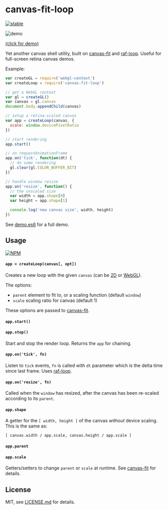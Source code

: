 # canvas-fit-loop

[![stable](http://badges.github.io/stability-badges/dist/stable.svg)](http://github.com/badges/stability-badges)

![demo](http://i.imgur.com/o4DFpz0.png)

[(click for demo)](http://mattdesl.github.io/canvas-fit-loop/)

Yet another canvas shell utility, built on [canvas-fit](https://npmjs.org/package/canvas-fit) and [raf-loop](https://npmjs.org/package/raf-loop). Useful for full-screen retina canvas demos.

Example:

```js
var createGL = require('webgl-context')
var createLoop = require('canvas-fit-loop')

// get a WebGL context
var gl = createGL()
var canvas = gl.canvas
document.body.appendChild(canvas)

// setup a retina-scaled canvas
var app = createLoop(canvas, {
  scale: window.devicePixelRatio
})

// start rendering
app.start()

// on requestAnimationFrame
app.on('tick', function(dt) {
  // do some rendering
  gl.clear(gl.COLOR_BUFFER_BIT)
})

// handle window resize
app.on('resize', function() {
  // the unscaled size
  var width = app.shape[0]
  var height = app.shape[1]

  console.log('new canvas size', width, height)
})
```

See [demo.es6](demo.es6) for a full demo.

## Usage

[![NPM](https://nodei.co/npm/canvas-fit-loop.png)](https://www.npmjs.com/package/canvas-fit-loop)

#### `app = createLoop(canvas[, opt])`

Creates a new loop with the given `canvas` (can be [2D](https://www.npmjs.com/package/2d-context) or [WebGL](https://www.npmjs.com/package/webgl-context)). 

The options:

- `parent` element to fit to, or a scaling function (default `window`)
- `scale` scaling ratio for canvas (default 1)

These options are passed to [canvas-fit](https://github.com/hughsk/canvas-fit/).

#### `app.start()`
#### `app.stop()`

Start and stop the render loop. Returns the `app` for chaining.

#### `app.on('tick', fn)`

Listen to `tick` events, `fn` is called with `dt` parameter which is the delta time since last frame. Uses [raf-loop](https://www.npmjs.com/package/raf-loop).

#### `app.on('resize', fn)`

Called when the `window` has resized, after the canvas has been re-scaled according to its `parent`.

#### `app.shape`

A getter for the `[ width, height ]` of the canvas *without* device scaling. This is the same as:

```
[ canvas.width / app.scale, canvas.height / app.scale ]
```

#### `app.parent`
#### `app.scale`

Getters/setters to change `parent` or `scale` at runtime. See [canvas-fit](https://www.npmjs.com/package/canvas-fit) for details.

## License

MIT, see [LICENSE.md](http://github.com/mattdesl/canvas-fit-loop/blob/master/LICENSE.md) for details.
